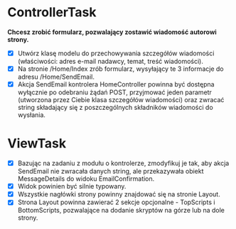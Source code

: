 # ControllerTask

**Chcesz zrobić formularz, pozwalający zostawić wiadomość autorowi strony.**

- [x] Utwórz klasę modelu do przechowywania szczegółów wiadomości (właściwości: adres e-mail nadawcy, temat, treść wiadomości). 
- [x] Na stronie /Home/Index zrób formularz, wysyłający te 3 informacje do adresu /Home/SendEmail. 
- [x] Akcja SendEmail kontrolera HomeController powinna być dostępna wyłącznie po odebraniu żądań POST, przyjmować jeden parametr (utworzona przez Ciebie klasa szczegółów wiadomości) oraz zwracać string składający się z poszczególnych składników wiadomości do wysłania. 

# ViewTask

- [x] Bazując na zadaniu z modułu o kontrolerze, zmodyfikuj je tak, aby akcja SendEmail nie zwracała danych string, ale przekazywała obiekt MessageDetails do widoku EmailConfirmation. 
- [x] Widok powinien być silnie typowany. 
- [x] Wszystkie nagłówki strony powinny znajdować się na stronie Layout. 
- [x] Strona Layout powinna zawierać 2 sekcje opcjonalne - TopScripts i BottomScripts, pozwalające na dodanie skryptów na górze lub na dole strony.
